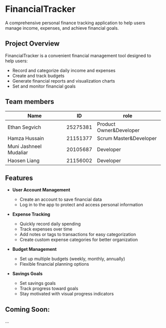 # FinancialTracker

A comprehensive personal finance tracking application to help users manage income, expenses, and achieve financial goals.

## Project Overview

FinancialTracker is a convenient financial management tool designed to help users:
- Record and categorize daily income and expenses
- Create and track budgets
- Generate financial reports and visualization charts
- Set and monitor financial goals

## Team members
| Name | ID | role |
|------|--------|------|
| Ethan Segvich | 25275381 | Product Owner&Developer |
| Hamza Hussain | 21151377 | Scrum Master&Developer |
| Muni Jashneel Mudaliar | 20105687 | Developer |
| Haosen Liang | 21156002 | Developer |

## Features

- **User Account Management**
  - Create an account to save financial data
  - Log in to the app to protect and access personal information

- **Expense Tracking**
  - Quickly record daily spending
  - Track expenses over time
  - Add notes or tags to transactions for easy categorization
  - Create custom expense categories for better organization

- **Budget Management**
  - Set up multiple budgets (weekly, monthly, annually)
  - Flexible financial planning options

- **Savings Goals**
  - Set savings goals
  - Track progress toward goals
  - Stay motivated with visual progress indicators

## Coming Soon:
...
